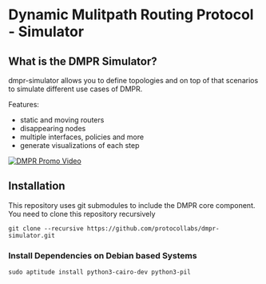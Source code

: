 # Dynamic Mulitpath Routing Protocol - Simulator

## What is the DMPR Simulator?

dmpr-simulator allows you to define topologies and on top of that scenarios to
simulate different use cases of DMPR.

Features:

* static and moving routers
* disappearing nodes
* multiple interfaces, policies and more
* generate visualizations of each step

[![DMPR Promo Video](http://img.youtube.com/vi/PypxZ2UQi3E/maxresdefault.jpg)](https://www.youtube.com/watch?v=PypxZ2UQi3E)

## Installation

This repository uses git submodules to include the DMPR core component. You need
to clone this repository recursively

```
git clone --recursive https://github.com/protocollabs/dmpr-simulator.git
```

### Install Dependencies on Debian based Systems

```
sudo aptitude install python3-cairo-dev python3-pil
```



